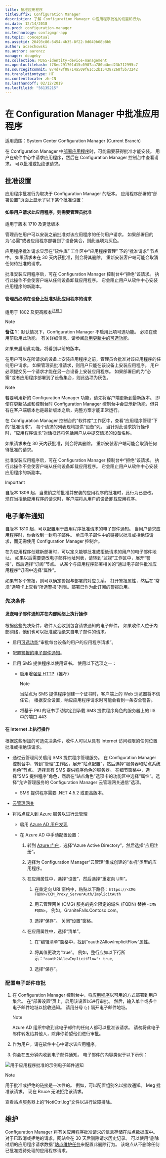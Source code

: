 ```yaml
---
title: 批准应用程序
titleSuffix: Configuration Manager
description: 了解 Configuration Manager 中应用程序批准的设置和行为。
ms.date: 12/14/2018
ms.prod: configuration-manager
ms.technology: configmgr-app
ms.topic: conceptual
ms.assetid: 20493c86-6454-4b35-8f22-0d049b68b8bb
author: aczechowski
ms.author: aaroncz
manager: dougeby
ms.collection: M365-identity-device-management
ms.openlocfilehash: f78ec291701d15c0907aa780b4bed23b712995c7
ms.sourcegitcommit: 874d78f08714a509f61c52b154387268f5b73242
ms.translationtype: HT
ms.contentlocale: zh-CN
ms.lasthandoff: 02/12/2019
ms.locfileid: "56135215"
---
```

# <a name="approve-applications-in-configuration-manager"></a>在 Configuration Manager 中批准应用程序

适用范围：System Center Configuration Manager (Current Branch)

在 Configuration Manager 中[部署应用程序](/sccm/apps/deploy-use/deploy-applications)时，可能需要获得批准才能安装。 用户在软件中心中请求应用程序，然后在 Configuration Manager 控制台中查看请求。 可以批准或拒绝该请求。 



## <a name="bkmk_approval"></a> 批准设置

应用程序批准行为取决于 Configuration Manager 的版本。 应用程序部署的“部署设置”页面上显示了以下某个批准设置：  

#### <a name="require-administrator-approval-if-users-request-this-application"></a>如果用户请求此应用程序，则需要管理员批准
适用于版本 1710 及更低版本

管理员在用户可以安装之前批准对该应用程序的任何用户请求。 如果部署目的为“必需”或者应用程序部署到了设备集合，则此选项为灰色。  

应用程序批准请求显示在“软件库”  工作区中“应用程序管理”  下的“批准请求”  节点中。 如果请求未在 30 天内获批准，则会将其删除。 重新安装客户端可能会取消任何待批准的请求。  

批准安装应用程序后，可在 Configuration Manager 控制台中“拒绝”该请求。 执行此操作不会使客户端从任何设备卸载应用程序。 它会阻止用户从软件中心安装应用程序的新副本。  


#### <a name="an-administrator-must-approve-a-request-for-this-application-on-the-device"></a>管理员必须在设备上批准对此应用程序的请求
适用于 1802 及更高版本<sup>[注释 1](#bkmk_note1)</sup>

<a name="bkmk_note1"></a>

> [!Note]  
> **备注 1**：默认情况下，Configuration Manager 不启用此项可选功能。 必须在使用前启用此功能。 有关详细信息，请参阅[启用更新中的可选功能](/sccm/core/servers/manage/install-in-console-updates#bkmk_options)。 
> 
> 如果未启用此功能，将看到以前的版本。  

在用户可以在所请求的设备上安装应用程序之前，管理员会批准对该应用程序的任何用户请求。 如果管理员批准请求，则用户只能在该设备上安装应用程序。 用户必须提交另一个请求才能在另一台设备上安装应用程序。 如果部署目的为“必需”或者应用程序部署到了设备集合，则此选项为灰色。 <!--1357015-->  

> [!Note]  
> 若要利用新的 Configuration Manager 功能，请先将客户端更新到最新版本。 即使在更新站点和控制台时 Configuration Manager 控制台中会显示新功能，但只有在客户端版本也是最新版本之后，完整方案才能正常运行。<!--SCCMDocs issue 646-->  

在 Configuration Manager 控制台的“软件库”工作区中，查看“应用程序管理”下的“批准请求”。 每个请求的列表现均提供“设备”列。 当针对此请求执行操作时，“应用程序请求”对话框还将包括用户从中提交请求的设备名称。  

如果请求未在 30 天内获批准，则会将其删除。 重新安装客户端可能会取消任何待批准的请求。  

批准安装应用程序后，可在 Configuration Manager 控制台中“拒绝”该请求。 执行此操作不会使客户端从任何设备卸载应用程序。 它会阻止用户从软件中心安装应用程序的新副本。  

> [!Important]  
> 自版本 1806 起，当撤销之前批准并安装的应用程序的批准时，此行为已更改。 现在当拒绝应用程序的请求时，客户端将从用户的设备卸载应用程序。<!--1357891-->  



## <a name="bkmk_email-approve"></a> 电子邮件通知
<!--1321550-->

自版本 1810 起，可以配置用于应用程序批准请求的电子邮件通知。 当用户请求应用程序时，你会收到一封电子邮件。 单击电子邮件中的链接以批准或拒绝该请求，而无需使用 Configuration Manager 控制台。

在为应用程序创建新部署时，可以定义能够批准或拒绝请求的用户的电子邮件地址。 如果以后需要更改电子邮件地址列表，请转到“监视”工作区中，展开“警报”，然后选择“订阅”节点。 从某个与应用程序部署相关的“通过电子邮件批准应用程序”订阅中选择“属性”。 

如果有多个警报，则可以确定警报与部署的对应关系。 打开警报属性，然后在“常规”选项卡上查看“所选警报”列表。部署已作为此订阅的警报启用。 


### <a name="prerequisites"></a>先决条件

#### <a name="to-send-email-notifications-and-take-action-on-internal-network"></a>发送电子邮件通知并在内部网络上执行操作
根据这些先决条件，收件人会收到包含请求通知的电子邮件。 如果收件人位于内部网络，他们也可以批准或拒绝来自电子邮件的请求。

- 启用[可选功能](/sccm/core/servers/manage/install-in-console-updates#bkmk_options)“审批每台设备的用户的应用程序请求”。  

- 配置[警报的电子邮件通知](/sccm/core/servers/manage/use-alerts-and-the-status-system#to-configure-email-notification-for-alerts)。  

- 启用 SMS 提供程序以使用证书。<!--SCCMDocs-pr issue 3135--> 使用以下选项之一：  

    - 启用[增强型 HTTP](/sccm/core/plan-design/hierarchy/enhanced-http)（推荐）  

        > [!Note]  
        > 当站点为 SMS 提供程序创建一个证书时，客户端上的 Web 浏览器将不信任它。 根据安全设置，响应应用程序请求时可能会看到一条安全警告。  

    - 将基于 PKI 的证书手动绑定到承载 SMS 提供程序角色的服务器上的 IIS 中的端口 443  


#### <a name="to-take-action-from-internet"></a>在 Internet 上执行操作
根据这些附加的可选先决条件，收件人可以从具有 Internet 访问权限的任何位置批准或拒绝该请求。

- 通过云管理网关启用 SMS 提供程序管理服务。 在 Configuration Manager 控制台中，转到“管理”工作区，展开“站点配置”，然后选择“服务器和站点系统角色”节点。 选择具有 SMS 提供程序角色的服务器。 在细节窗格中，选择“SMS 提供程序”角色，然后在“站点角色”选项卡的功能区中选择“属性”。选择“允许管理服务的 Configuration Manager 云管理网关通信”选项。  

    - SMS 提供程序需要 .NET 4.5.2 或更高版本。  

- [云管理网关](/sccm/core/clients/manage/cmg/plan-cloud-management-gateway)  

- 将站点载入到 [Azure 服务](/sccm/core/servers/deploy/configure/azure-services-wizard)以进行云管理  

    - 启用 [Azure AD 用户发现](/sccm/core/servers/deploy/configure/configure-discovery-methods#azureaadisc)  

    - 在 Azure AD 中手动配置设置：  

        1. 转到 [Azure 门户](https://portal.azure.com)，选择“Azure Active Directory”，然后选择“应用注册”。  

        2. 选择为 Configuration Manager“云管理”集成创建的“本机”类型的应用程序。  

        3. 在应用属性中，选择“设置”，然后选择“重定向 URI”。  

            1. 在重定向 URI 窗格中，粘贴以下路径：`https://<CMG FQDN>/CCM_Proxy_ServerAuth/ImplicitAuth`  

            2. 用云管理网关 (CMG) 服务的完全限定的域名 (FQDN) 替换 `<CMG FQDN>`。 例如，GraniteFalls.Contoso.com。  

            3. 选择“保存”。 关闭“设置”窗格。  

        4. 在应用属性中，选择“清单”。  

            1. 在“编辑清单”窗格中，找到“oauth2AllowImplicitFlow”属性。  

            2. 将其值更改为“true”。 例如，整行应如以下行所示：`"oauth2AllowImplicitFlow": true,`   

            3. 选择“保存”。  


### <a name="configure-email-approval"></a>配置电子邮件审批

1. 在 Configuration Manager 控制台中，将[应用程序](/sccm/apps/deploy-use/deploy-applications)以可用的方式部署到用户集合。 在“部署设置”页上，启用该设置以进行审批。 然后，输入单个或多个电子邮件地址以接收通知。 请用分号 (`;`) 隔开电子邮件地址。  

     > [!Note]  
     > Azure AD 组织中收到此电子邮件的任何人都可以批准该请求。 请勿将此电子邮件转发给其他人，除非你希望他们进行审批。  

2. 作为用户，请在软件中心中请求该应用程序。  

3. 你会在五分钟内收到电子邮件通知。 电子邮件的内容类似于以下示例：  

![用于应用程序批准的示例电子邮件通知](media/1321550-email.png)

> [!Note]  
> 用于批准或拒绝的链接是一次性的。 例如，可以配置组别名以接收通知。 Meg 批准该请求。 现在 Bruce 无法拒绝该请求。  

查看站点服务器上的“NotiCtrl.log”文件以进行故障排除。


## <a name="maintenance"></a>维护 

Configuration Manager 将有关应用程序批准请求的信息存储在站点数据库中。 对于已取消或拒绝的请求，网站会在 30 天后删除请求历史记录。 可以使用“删除过期的应用程序请求数据”[站点维护任务](/sccm/core/servers/manage/maintenance-tasks)来配置此删除行为。 该站点从不删除任何已批准或待处理的应用程序请求。

